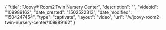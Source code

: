 {
    "title": "Joovy&reg; Room2 Twin Nursery Center",
    "description": "",
    "videoid": "109989162",
    "date_created": "1502522313",
    "date_modified": "1504247454",
    "type": "captivate",
    "layout": "video",
    "url": "\/v\/joovy-room2-twin-nursery-center\/109989162"
}
